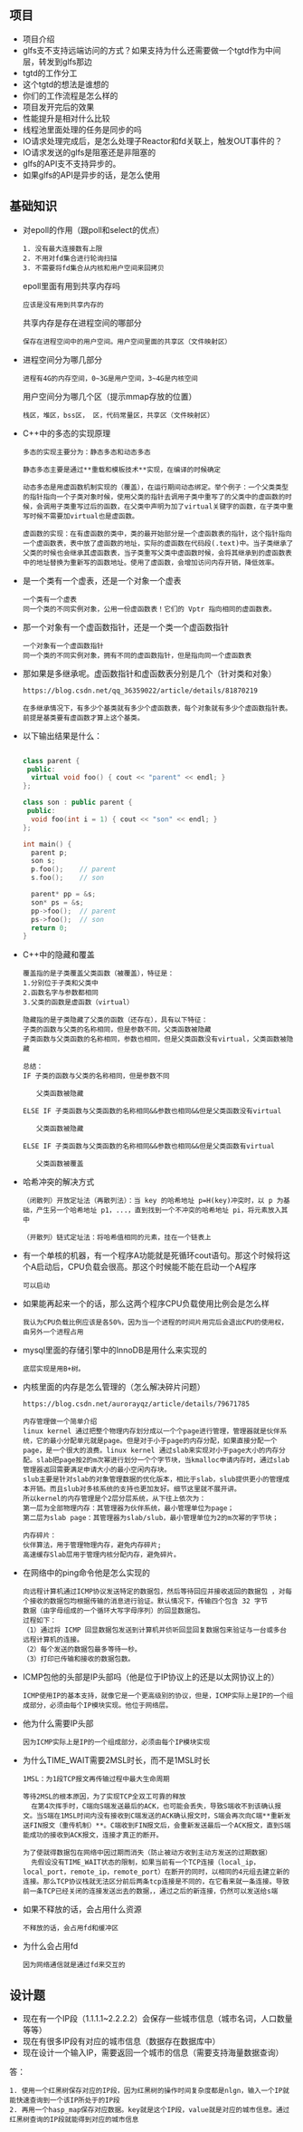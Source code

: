 ## 项目

+ 项目介绍
+ glfs支不支持远端访问的方式？如果支持为什么还需要做一个tgtd作为中间层，转发到glfs那边
+ tgtd的工作分工
+ 这个tgtd的想法是谁想的
+ 你们的工作流程是怎么样的
+ 项目发开完后的效果
+ 性能提升是相对什么比较
+ 线程池里面处理的任务是同步的吗
+ IO请求处理完成后，是怎么处理子Reactor和fd关联上，触发OUT事件的？
+ IO请求发送的glfs是阻塞还是非阻塞的
+ glfs的API支不支持异步的。
+ 如果glfs的API是异步的话，是怎么使用

## 基础知识

+ 对epoll的作用（跟poll和select的优点）

  ```
  1. 没有最大连接数有上限
  2. 不用对fd集合进行轮询扫描
  3. 不需要将fd集合从内核和用户空间来回拷贝
  ```

  epoll里面有用到共享内存吗

  ```
  应该是没有用到共享内存的
  ```

  共享内存是存在进程空间的哪部分

  ```
  保存在进程空间中的用户空间。用户空间里面的共享区（文件映射区）
  ```

+ 进程空间分为哪几部分

  ```
  进程有4G的内存空间，0~3G是用户空间，3~4G是内核空间
  ```

  用户空间分为哪几个区（提示mmap存放的位置）

  ```
  栈区，堆区，bss区， 区，代码常量区，共享区（文件映射区）
  ```

+ C++中的多态的实现原理

  ```
  多态的实现主要分为：静态多态和动态多态
  
  静态多态主要是通过**重载和模板技术**实现，在编译的时候确定
  
  动态多态是用虚函数机制实现的（覆盖），在运行期间动态绑定。举个例子：一个父类类型的指针指向一个子类对象时候，使用父类的指针去调用子类中重写了的父类中的虚函数的时候，会调用子类重写过后的函数，在父类中声明为加了virtual关键字的函数，在子类中重写时候不需要加virtual也是虚函数。
  
  虚函数的实现：在有虚函数的类中，类的最开始部分是一个虚函数表的指针，这个指针指向一个虚函数表，表中放了虚函数的地址，实际的虚函数在代码段(.text)中。当子类继承了父类的时候也会继承其虚函数表，当子类重写父类中虚函数时候，会将其继承到的虚函数表中的地址替换为重新写的函数地址。使用了虚函数，会增加访问内存开销，降低效率。
  ```

+ 是一个类有一个虚表，还是一个对象一个虚表

  ```
  一个类有一个虚表
  同一个类的不同实例对象，公用一份虚函数表！它们的 Vptr 指向相同的虚函数表。
  ```

+ 那一个对象有一个虚函数指针，还是一个类一个虚函数指针

  ```
  一个对象有一个虚函数指针
  同一个类的不同实例对象，拥有不同的虚函数指针，但是指向同一个虚函数表
  ```

+ 那如果是多继承呢。虚函数指针和虚函数表分别是几个（针对类和对象）

  ```
  https://blog.csdn.net/qq_36359022/article/details/81870219
  
  在多继承情况下，有多少个基类就有多少个虚函数表，每个对象就有多少个虚函数指针表。前提是基类要有虚函数才算上这个基类。
  ```

+ 以下输出结果是什么：

  ```c++
  
  class parent {
   public:
    virtual void foo() { cout << "parent" << endl; }
  };
  
  class son : public parent {
   public:
    void foo(int i = 1) { cout << "son" << endl; }
  };
  
  int main() {
    parent p;
    son s;
    p.foo();	// parent
    s.foo();	// son
  
    parent* pp = &s;
    son* ps = &s;
    pp->foo();	// parent
    ps->foo();	// son
    return 0;
  }
  ```

+ C++中的隐藏和覆盖

  ```
  覆盖指的是子类覆盖父类函数（被覆盖），特征是：
  1.分别位于子类和父类中
  2.函数名字与参数都相同
  3.父类的函数是虚函数（virtual）
  
  隐藏指的是子类隐藏了父类的函数（还存在），具有以下特征：
  子类的函数与父类的名称相同，但是参数不同，父类函数被隐藏
  子类函数与父类函数的名称相同，参数也相同，但是父类函数没有virtual，父类函数被隐藏
  ```

  ```
  总结：
  IF 子类的函数与父类的名称相同，但是参数不同
  
  　　父类函数被隐藏
  
  ELSE IF 子类函数与父类函数的名称相同&&参数也相同&&但是父类函数没有virtual
  
  　　父类函数被隐藏
  
  ELSE IF 子类函数与父类函数的名称相同&&参数也相同&&但是父类函数有virtual
  
  　　父类函数被覆盖
  ```

+ 哈希冲突的解决方式

  ```
  （闭散列）开放定址法（再散列法）：当 key 的哈希地址 p=H(key)冲突时，以 p 为基础，产生另一个哈希地址 p1，...，直到找到一个不冲突的哈希地址 pi，将元素放入其中
  
  （开散列）链式定址法：将哈希值相同的元素，挂在一个链表上
  ```

+ 有一个单核的机器，有一个程序A功能就是死循环cout语句。那这个时候将这个A启动后，CPU负载会很高。那这个时候能不能在启动一个A程序

  ```
  可以启动
  ```

+ 如果能再起来一个的话，那么这两个程序CPU负载使用比例会是怎么样

  ```
  我认为CPU负载比例应该是各50%，因为当一个进程的时间片用完后会退出CPU的使用权，由另外一个进程占用
  ```

+ mysql里面的存储引擎中的InnoDB是用什么来实现的

  ```
  底层实现是用B+树。
  ```

+ 内核里面的内存是怎么管理的（怎么解决碎片问题）

  ```
  https://blog.csdn.net/aurorayqz/article/details/79671785
  
  内存管理做一个简单介绍
  linux kernel 通过把整个物理内存划分成以一个个page进行管理，管理器就是伙伴系统，它的最小分配单元就是page。但是对于小于page的内存分配，如果直接分配一个page，是一个很大的浪费。linux kernel 通过slab来实现对小于page大小的内存分配。slab把page按2的m次幂进行划分一个个字节块，当kmalloc申请内存时，通过slab管理器返回需要满足申请大小的最小空闲内存块。
  slub主要是针对slab的对象管理数据的优化版本，相比于slab，slub提供更小的管理成本开销。而且slub对多核系统的支持也更加友好。细节这里就不展开讲。
  所以kernel的内存管理是个2层分层系统，从下往上依次为：
  第一层为全部物理内存：其管理器为伙伴系统，最小管理单位为page；
  第二层为slab page：其管理器为slab/slub，最小管理单位为2的m次幂的字节块；
  ```

  ```
  内存碎片：
  伙伴算法，用于管理物理内存，避免内存碎片;
  高速缓存Slab层用于管理内核分配内存，避免碎片。
  ```

+ 在网络中的ping命令他是怎么实现的

  ```
  向远程计算机通过ICMP协议发送特定的数据包，然后等待回应并接收返回的数据包 ，对每个接收的数据包均根据传输的消息进行验证。默认情况下，传输四个包含 32 字节 
  数据（由字母组成的一个循环大写字母序列）的回显数据包。
  过程如下： 
  （1）通过将 ICMP 回显数据包发送到计算机并侦听回显回复数据包来验证与一台或多台 远程计算机的连接。  
  （2）每个发送的数据包最多等待一秒。  
  （3）打印已传输和接收的数据包数。  
  ```

+ ICMP包他的头部是IP头部吗（他是位于IP协议上的还是以太网协议上的）

  ```
  ICMP使用IP的基本支持，就像它是一个更高级别的协议，但是，ICMP实际上是IP的一个组成部分，必须由每个IP模块实现。他位于网络层。
  ```

+ 他为什么需要IP头部

  ```
  因为ICMP实际上是IP的一个组成部分，必须由每个IP模块实现
  ```

+ 为什么TIME_WAIT需要2MSL时长，而不是1MSL时长

  ```
  1MSL：为1段TCP报文再传输过程中最大生命周期
  
  等待2MSL的根本原因，为了实现TCP全双工可靠的释放
  	在第4次挥手时，C端向S端发送最后的ACK，也可能会丢失，导致S端收不到该确认报文。当S端在1MSL时间内没有接收到C端发送的ACK确认报文时，S端会再次向C端**重新发送FIN报文（重传机制）**。C端收到FIN报文后，会重新发送最后一个ACK报文，直到S端能成功的接收到ACK报文，连接才真正的断开。
  	
  为了使就得数据包在网络中因过期而消失（防止被动方收到主动方发送的过期数据）
  	先假设没有TIME_WAIT状态的限制，如果当前有一个TCP连接（local_ip，local_port，remote_ip，remote_port）在断开的同时，以相同的4元组去建立新的连接。那么TCP协议栈就无法区分前后两条tcp连接是不同的，在它看来就一条连接。导致前一条TCP已经关闭的连接发送出去的数据，，通过之后的新连接，仍然可以发送给s端
  ```

+ 如果不释放的话，会占用什么资源

  ```
  不释放的话，会占用fd和缓冲区
  ```

+ 为什么会占用fd

  ```
  因为网络通信就是通过fd来交互的
  ```

## 设计题

+ 现在有一个IP段（1.1.1.1~2.2.2.2）会保存一些城市信息（城市名词，人口数量等等）
+ 现在有很多IP段有对应的城市信息（数据存在数据库中）
+ 现在设计一个输入IP，需要返回一个城市的信息（需要支持海量数据查询）

答：

```
1. 使用一个红黑树保存对应的IP段，因为红黑树的操作时间复杂度都是nlgn，输入一个IP就能快速查询到一个该IP所处于的IP段
2. 再用一个hasp_map保存对应数据。key就是这个IP段，value就是对应的城市信息。通过红黑树查询的IP段就能得到对应的城市信息
```

